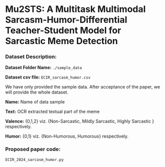 # Mu2STS: A Multitask Multimodal Sarcasm-Humor-Differential Teacher-Student Model for Sarcastic Meme Detection

### Dataset Description:

**Dataset Folder Name:** ```./sample_data```

**Dataset csv file:** ```ECIR_sarcasm_humor.csv``` 

We have only provided the sample data. After acceptance of the paper, we will provide the whole dataset.

**Name:** Name of data sample

**Text:** OCR extracted textual part of the meme

**Valence:** {0,1,2} viz. {Non-Sarcastic, Mildly Sarcastic, Highly Sarcastic } respectively.

**Humor:** {0,1} viz. {Non-Humorous, Humorous} respectively.

### Proposed paper code:

```ECIR_2024_sarcasm_humor.py```